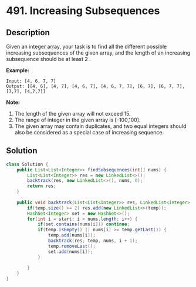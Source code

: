 # 491. Increasing Subsequences

## Description

Given an integer array, your task is to find all the different possible increasing subsequences of the given array, and the length of an increasing subsequence should be at least 2 .

**Example:**

```
Input: [4, 6, 7, 7]
Output: [[4, 6], [4, 7], [4, 6, 7], [4, 6, 7, 7], [6, 7], [6, 7, 7], [7,7], [4,7,7]]
```

**Note:**

1. The length of the given array will not exceed 15.
2. The range of integer in the given array is [-100,100].
3. The given array may contain duplicates, and two equal integers should also be considered as a special case of increasing sequence.

 

## Solution

```java
class Solution {
    public List<List<Integer>> findSubsequences(int[] nums) {
        List<List<Integer>> res = new LinkedList<>();
        backtrack(res, new LinkedList<>(), nums, 0);
        return res;
    }
    
    public void backtrack(List<List<Integer>> res, LinkedList<Integer> temp, int[] nums, int start) {
        if(temp.size() >= 2) res.add(new LinkedList<>(temp));
        HashSet<Integer> set = new HashSet<>();
        for(int i = start; i < nums.length; i++) {
            if(set.contains(nums[i])) continue;
            if(temp.isEmpty() || nums[i] >= temp.getLast()) {
                temp.add(nums[i]);
                backtrack(res, temp, nums, i + 1);
                temp.removeLast();
                set.add(nums[i]);
            }
            
        }
    }
}
```

